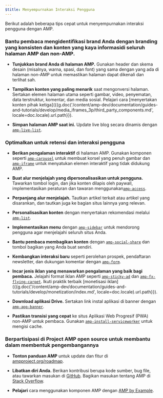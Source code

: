 ```yaml
---
$title: Menyempurnakan Interaksi Pengguna
---
```


Berikut adalah beberapa tips cepat untuk menyempurnakan interaksi pengguna dengan AMP.

### Bantu pembaca mengidentifikasi brand Anda dengan branding yang konsisten dan konten yang kaya informasidi seluruh halaman AMP dan non-AMP.

- **Tunjukkan brand Anda di halaman AMP.** Gunakan header dan skema desain (misalnya, warna, spasi, dan font)
yang sama dengan yang ada di halaman non-AMP untuk memastikan halaman dapat dikenali dan terlihat sah.

- **Tampilkan konten yang paling menarik** saat mengonversi halaman. Sertakan elemen halaman utama seperti
gambar, video, penyematan, data terstruktur, komentar, dan media sosial. Pelajari cara
[menyertakan konten pihak ketiga]({{g.doc('/content/amp-dev/documentation/guides-and-tutorials/develop/media_iframes_3p/third_party_components.md', locale=doc.locale).url.path}}).

- **Simpan halaman AMP saat ini.** Update live blog secara dinamis dengan [`amp-live-list`](/id/docs/reference/components/amp-live-list.html).

### Optimalkan untuk retensi dan interaksi pengguna

- **Berikan pengalaman interaktif** di halaman AMP. Gunakan komponen seperti [`amp-carousel`](/id/docs/reference/components/amp-carousel.html) untuk membuat korsel yang penuh gambar
dan [`amp-iframe`](/id/docs/reference/components/amp-iframe.html) untuk menyatukan
elemen interaktif yang tidak didukung AMP.

- **Buat alur menjelajah yang dipersonalisasikan untuk pengguna.** Tawarkan tombol login, dan jika konten
dilapis oleh paywall, implementasikan peraturan dan tawaran menggunakan[`amp-access`](/id/docs/reference/components/amp-access.html).

- **Perpanjang alur menjelajah.** Tautkan artikel terkait atau artikel yang disarankan, dan tautkan juga ke
bagian situs lainnya yang relevan.

- **Personalisasikan konten** dengan menyertakan rekomendasi melalui [`amp-list`](/id/docs/reference/components/amp-list.html).

- **Implementasikan menu** dengan [`amp-sidebar`](/id/docs/reference/components/amp-sidebar.html) untuk mendorong pengguna agar menjelajahi seluruh situs Anda.

- **Bantu pembaca membagikan konten** dengan [`amp-social-share`](/id/docs/reference/components/amp-social-share.html) dan tombol bagikan yang Anda buat sendiri.

- **Kembangkan interaksi baru** seperti perolehan prospek, pendaftaran newsletter, dan dukungan komentar
dengan [`amp-form`](/id/docs/reference/components/amp-form.html).

- **Incar jenis iklan yang menawarkan pengalaman yang baik bagi pembaca.** Jelajahi format iklan AMP seperti
[`amp-sticky-ad`](/id/docs/reference/components/amp-sticky-ad.html) dan
[`amp-fx-flying-carpet`](/id/docs/reference/components/amp-fx-flying-carpet.html).
Ikuti praktik terbaik [monetisasi iklan]({{g.doc('/content/amp-dev/documentation/guides-and-tutorials/develop/monetization/index.md', locale=doc.locale).url.path}}).

- **Download aplikasi Drive.** Sertakan link instal aplikasi di banner dengan [`amp-app-banner`](/id/docs/reference/components/amp-app-banner.html).

- **Pastikan transisi yang cepat** ke situs Aplikasi Web Progresif (PWA) non-AMP untuk pembaca. Gunakan
[`amp-install-serviceworker`](/id/docs/reference/components/amp-install-serviceworker.html) untuk mengisi cache.

### Berpartisipasi di Project AMP open source untuk membantu dalam membentuk pengembangannya

- **Tonton panduan AMP** untuk update dan fitur di [ampproject.org/roadmap](/roadmap/).

- **Libatkan diri Anda.**  Berikan kontribusi berupa kode sumber, bug file, atau tawarkan masukan di
[GitHub](https://github.com/ampproject/amphtml/blob/master/CONTRIBUTING.md). Bagikan masukan tentang AMP di
[Stack Overflow](https://stackoverflow.com/questions/tagged/amp-html).

- **Pelajari** cara menggunakan komponen AMP dengan [AMP by Example](https://ampbyexample.com/).

